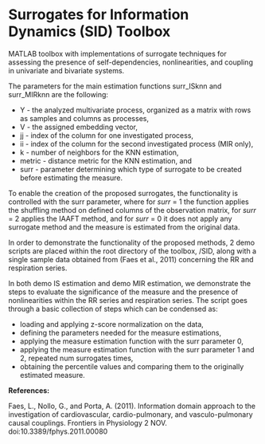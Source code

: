 #  Surrogates for Information Dynamics (SID) Toolbox

MATLAB toolbox with implementations of surrogate techniques for assessing the presence of self-dependencies, nonlinearities, and coupling in univariate and bivariate systems.

The parameters for the main estimation functions surr_ISknn and surr_MIRknn are the following:
* Y - the analyzed multivariate process, organized as a matrix with rows as samples and columns as processes,
* V - the assigned embedding vector,
* jj - index of the column for one investigated process,
* ii - index of the column for the second investigated process (MIR only),
* k - number of neighbors for the KNN estimation,
* metric - distance metric for the KNN estimation, and
* surr - parameter determining which type of surrogate to be created before estimating the measure.

To enable the creation of the proposed surrogates, the functionality is controlled with the surr parameter, where for _surr_ = 1 the function applies the shuffling method on defined columns of the observation matrix, for _surr_ = 2 applies the IAAFT method, and for _surr_ = 0 it does not apply any surrogate method and the measure is estimated from the original data.

In order to demonstrate the functionality of the proposed methods, 2 demo scripts are placed within the root directory of the toolbox, /SID, along with a single sample data obtained from (Faes et al., 2011) concerning the RR and respiration series.

In both demo IS estimation and demo MIR estimation, we demonstrate the steps to evaluate the significance of the measure and the presence of nonlinearities within the RR series and respiration series. The script goes through a basic collection of steps which can be condensed as:
* loading and applying z-score normalization on the data,
* defining the parameters needed for the measure estimations,
* applying the measure estimation function with the surr parameter 0,
* applying the measure estimation function with the surr parameter 1 and 2, repeated num surrogates times,
* obtaining the percentile values and comparing them to the originally estimated measure.

**References:**

Faes, L., Nollo, G., and Porta, A. (2011). Information domain approach to the investigation of cardiovascular, cardio-pulmonary, and vasculo-pulmonary causal couplings. Frontiers in Physiology 2 NOV. doi:10.3389/fphys.2011.00080
